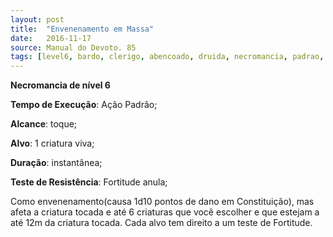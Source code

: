 ```yaml
---
layout: post
title:  "Envenenamento em Massa"
date:   2016-11-17
source: Manual do Devoto. 85
tags: [level6, bardo, clerigo, abencoado, druida, necromancia, padrao, toque, criatura, instantanea, fortitude, anula]
---
```


**Necromancia de nível 6**

**Tempo de Execução**: Ação Padrão;

**Alcance**: toque;

**Alvo**: 1 criatura viva;

**Duração**: instantânea;

**Teste de Resistência**: Fortitude anula;

Como envenenamento(causa 1d10 
pontos de dano em Constituição), mas 
afeta a criatura tocada e até 6 criaturas 
que você escolher e que estejam a até 
12m da criatura tocada. Cada alvo tem 
direito a um teste de Fortitude.
